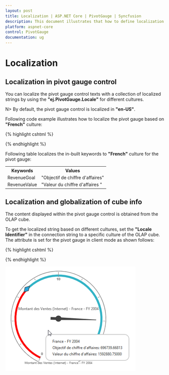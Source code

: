 ```yaml
---
layout: post
title: Localization | ASP.NET Core | PivotGauge | Syncfusion
description: This document illustrates that how to define localization with respective to the modes in ASP.NET Core PivotGauge control
platform: aspnet-core
control: PivotGauge
documentation: ug
---
```


# Localization

## Localization in pivot gauge control
You can localize the pivot gauge control texts with a collection of localized strings by using the **"ej.PivotGauge.Locale"** for different cultures.
 
N> By default, the pivot gauge control is localized in **"en-US"**.
 
Following code example illustrates how to localize the pivot gauge based on **"French"** culture:

{% highlight cshtml %}

<ej-pivot-gauge id="PivotGauge1" locale="fr-FR"></ej-pivot-gauge>

<script>
    ej.PivotGauge.Locale["fr-FR"] = {
        RevenueGoal: "Objectif de chiffre d'affaires",
        RevenueValue: "Valeur du chiffre d'affaires"
    }
</script>

{% endhighlight %}

Following table localizes the in-built keywords to **"French"** culture for the pivot gauge:

<table>
<tr>
<th>
Keywords</th><th>
Values</th></tr>
<tr>
<td>
RevenueGoal</td><td>
"Objectif de chiffre d'affaires"</td></tr>
<tr>
<td>
RevenueValue</td><td>
"Valeur du chiffre d'affaires "</td></tr>
</table>

## Localization and globalization of cube info

The content displayed within the pivot gauge control is obtained from the OLAP cube.

To get the localized string based on different cultures, set the **"Locale Identifier"** in the connection string to a specific culture of the OLAP cube. The attribute is set for the pivot gauge in client mode as shown follows:

{% highlight cshtml %}

<ej-pivot-gauge id="PivotGauge1" locale="fr-FR">
    <e-data-source catalog="Adventure Works DW 2008 SE" cube="Adventure Works" data="//bi.syncfusion.com/olap/msmdpump.dll;Locale Identifier=1036"></e-data-source>
</ej-pivot-gauge>

{% endhighlight %}

![Localization in ASP NET Core pivot gauge control](Localization-and-Translation-Support_images/Localization.png) 

